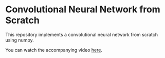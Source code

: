 # Convolutional Neural Network from Scratch

This repository implements a convolutional neural network from scratch using numpy.

You can watch the accompanying video [here](https://www.youtube.com/watch?v=_EDvr_1HP_8).
